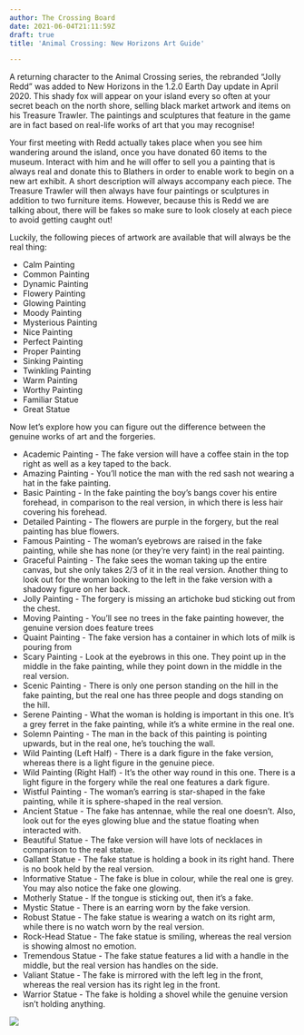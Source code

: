 ```yaml
---
author: The Crossing Board
date: 2021-06-04T21:11:59Z
draft: true
title: 'Animal Crossing: New Horizons Art Guide'

---
```

A returning character to the Animal Crossing series, the rebranded “Jolly Redd” was added to New Horizons in the 1.2.0 Earth Day update in April 2020. This shady fox will appear on your island every so often at your secret beach on the north shore, selling black market artwork and items on his Treasure Trawler. The paintings and sculptures that feature in the game are in fact based on real-life works of art that you may recognise!

Your first meeting with Redd actually takes place when you see him wandering around the island, once you have donated 60 items to the museum. Interact with him and he will offer to sell you a painting that is always real and donate this to Blathers in order to enable work to begin on a new art exhibit. A short description will always accompany each piece. The Treasure Trawler will then always have four paintings or sculptures in addition to two furniture items. However, because this is Redd we are talking about, there will be fakes so make sure to look closely at each piece to avoid getting caught out!

Luckily, the following pieces of artwork are available that will always be the real thing:

* Calm Painting
* Common Painting
* Dynamic Painting
* Flowery Painting
* Glowing Painting
* Moody Painting
* Mysterious Painting
* Nice Painting
* Perfect Painting
* Proper Painting
* Sinking Painting
* Twinkling Painting
* Warm Painting
* Worthy Painting
* Familiar Statue
* Great Statue

Now let’s explore how you can figure out the difference between the genuine works of art and the forgeries.

* Academic Painting - The fake version will have a coffee stain in the top right as well as a key taped to the back.
* Amazing Painting - You’ll notice the man with the red sash not wearing a hat in the fake painting.
* Basic Painting - In the fake painting the boy’s bangs cover his entire forehead, in comparison to the real version, in which there is less hair covering his forehead.
* Detailed Painting - The flowers are purple in the forgery, but the real painting has blue flowers.
* Famous Painting - The woman’s eyebrows are raised in the fake painting, while she has none (or they’re very faint) in the real painting.
* Graceful Painting - The fake sees the woman taking up the entire canvas, but she only takes 2/3 of it in the real version. Another thing to look out for the woman looking to the left in the fake version with a shadowy figure on her back.
* Jolly Painting - The forgery is missing an artichoke bud sticking out from the chest.
* Moving Painting - You’ll see no trees in the fake painting however, the genuine version does feature trees
* Quaint Painting - The fake version has a container in which lots of milk is pouring from
* Scary Painting - Look at the eyebrows in this one. They point up in the middle in the fake painting, while they point down in the middle in the real version.
* Scenic Painting - There is only one person standing on the hill in the fake painting, but the real one has three people and dogs standing on the hill.
* Serene Painting - What the woman is holding is important in this one. It’s a grey ferret in the fake painting, while it’s a white ermine in the real one.
* Solemn Painting - The man in the back of this painting is pointing upwards, but in the real one, he’s touching the wall.
* Wild Painting (Left Half) - There is a dark figure in the fake version, whereas there is a light figure in the genuine piece.
* Wild Painting (Right Half) - It’s the other way round in this one. There is a light figure in the forgery while the real one features a dark figure.
* Wistful Painting - The woman’s earring is star-shaped in the fake painting, while it is sphere-shaped in the real version.
* Ancient Statue - The fake has antennae, while the real one doesn’t. Also, look out for the eyes glowing blue and the statue floating when interacted with.
* Beautiful Statue - The fake version will have lots of necklaces in comparison to the real statue.
* Gallant Statue - The fake statue is holding a book in its right hand. There is no book held by the real version.
* Informative Statue - The fake is blue in colour, while the real one is grey. You may also notice the fake one glowing.
* Motherly Statue - If the tongue is sticking out, then it’s a fake.
* Mystic Statue - There is an earring worn by the fake version.
* Robust Statue - The fake statue is wearing a watch on its right arm, while there is no watch worn by the real version.
* Rock-Head Statue - The fake statue is smiling, whereas the real version is showing almost no emotion.
* Tremendous Statue - The fake statue features a lid with a handle in the middle, but the real version has handles on the side.
* Valiant Statue - The fake is mirrored with the left leg in the front, whereas the real version has its right leg in the front.
* Warrior Statue - The fake is holding a shovel while the genuine version isn’t holding anything.

![](/images/news/blathers-1.png)